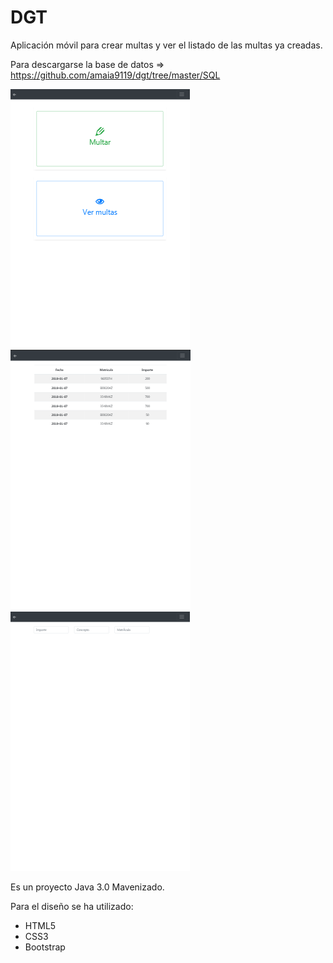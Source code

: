 # DGT
Aplicación móvil para crear multas y ver el listado de las multas ya creadas.

Para descargarse la base de datos => https://github.com/amaia9119/dgt/tree/master/SQL

![inicio](https://github.com/amaia9119/dgt/blob/master/imgReadme/index.PNG)
![listado de multas](https://github.com/amaia9119/dgt/blob/master/imgReadme/listado.PNG)
![formulario para multar](https://github.com/amaia9119/dgt/blob/master/imgReadme/multar.PNG)

Es un proyecto Java 3.0 Mavenizado.

Para el diseño se ha utilizado:
* HTML5
* CSS3
* Bootstrap
